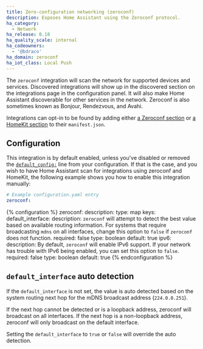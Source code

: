 ```yaml
---
title: Zero-configuration networking (zeroconf)
description: Exposes Home Assistant using the Zeroconf protocol.
ha_category:
  - Network
ha_release: 0.18
ha_quality_scale: internal
ha_codeowners:
  - '@bdraco'
ha_domain: zeroconf
ha_iot_class: Local Push
---
```


The `zeroconf` integration will scan the network for supported devices and services. Discovered integrations will show up in the discovered section on the integrations page in the configuration panel. It will also make Home Assistant discoverable for other services in the network. Zeroconf is also sometimes known as Bonjour, Rendezvous, and Avahi.

Integrations can opt-in to be found by adding either [a Zeroconf section](https://developers.home-assistant.io/docs/en/next/creating_integration_manifest.html#zeroconf) or [a HomeKit section](https://developers.home-assistant.io/docs/en/next/creating_integration_manifest.html#homekit) to their `manifest.json`.

## Configuration

This integration is by default enabled, unless you've disabled or removed the [`default_config:`](/integrations/default_config/) line from your configuration. If that is the case, and you wish to have Home Assistant scan for integrations using zeroconf and HomeKit, the following example shows you how to enable this integration manually:

```yaml
# Example configuration.yaml entry
zeroconf:
```

{% configuration %}
zeroconf:
  description: 
  type: map
  keys:
   default_interface:
     description: `zeroconf` will attempt to detect the best value based on available routing information. For systems that require broadcasting `mdns` on all interfaces, change this option to `false` if `zeroconf` does not function.
     required: false
     type: boolean
     default: true
   ipv6:
     description: By default, `zeroconf` will enable IPv6 support. If your network has trouble with IPv6 being enabled, you can set this option to `false`.
     required: false
     type: boolean
     default: true
{% endconfiguration %}

## `default_interface` auto detection

If the `default_interface` is not set, the value is auto detected based on the system routing next hop for the mDNS broadcast address (`224.0.0.251`).

If the next hop cannot be detected or is a loopback address, zeroconf will broadcast on all interfaces. If the next hop is a non-loopback address, zeroconf will only broadcast on the default interface.

Setting the `default_interface` to `true` or `false` will override the auto detection.

